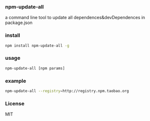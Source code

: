 ### npm-update-all
a command line tool to update all dependences&devDependences in package.json

### install
```bash
npm install npm-update-all -g
```

### usage
```bash
npm-update-all [npm params]
```

### example
```bash
npm-update-all --registry=http://registry.npm.taobao.org
```

### License
MIT
